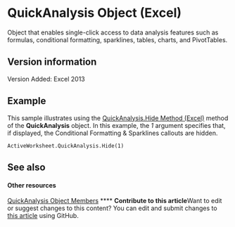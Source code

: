 
# QuickAnalysis Object (Excel)

Object that enables single-click access to data analysis features such as formulas, conditional formatting, sparklines, tables, charts, and PivotTables.


## Version information

Version Added: Excel 2013 


## Example

This sample illustrates using the  [QuickAnalysis.Hide Method (Excel)](dc3b805a-8744-1f63-0509-32b8254958b8.md) method of the **QuickAnalysis** object. In this example, the _1_ argument specifies that, if displayed, the Conditional Formatting &amp; Sparklines callouts are hidden.


```
ActiveWorksheet.QuickAnalysis.Hide(1)
```


## See also


#### Other resources


 [QuickAnalysis Object Members](be4102b8-49b5-e03a-ddfb-6a4e486d9246.md)
****   **Contribute to this article**Want to edit or suggest changes to this content? You can edit and submit changes to  [this article](https://github.com/jhershey00/VBA_Excel_Test/OpenXMLCon/articles/cff69157-e5d9-aacb-2569-9727c5f83b0e.md) using GitHub.

